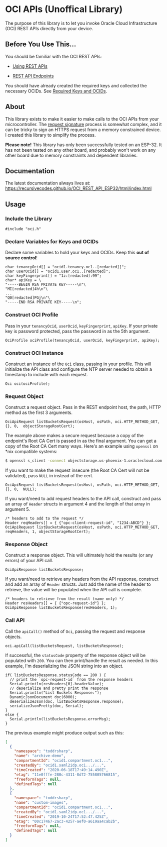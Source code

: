 # OCI APIs (Unoffical Library)

The purpose of this library is to let you invoke Oracle Cloud Infrastructure (OCI) REST APIs directly from your device. 

## Before You Use This...
You should be familiar with the OCI REST APIs:

* [Using REST APIs](https://docs.oracle.com/en-us/iaas/Content/API/Concepts/usingapi.htm)

* [REST API Endpoints](https://docs.oracle.com/en-us/iaas/api/#/)

You should have already created the required keys and collected the necessary OCIDs.  See [Required Keys and OCIDs](https://docs.oracle.com/en-us/iaas/Content/API/Concepts/apisigningkey.htm#Required_Keys_and_OCIDs).

## About

This library exists to make it easier to make calls to the OCI APIs from your microcontroller. The [request signature](https://docs.oracle.com/en-us/iaas/Content/API/Concepts/signingrequests.htm) process is somewhat complex, and it can be tricky to sign an HTTPS request from a memory constrained device. I created this library to simplify the process.

**Please note!** This library has only been successfully tested on an ESP-32. It has not been tested on any other board, and probably won't work on any other board due to memory constraints and dependent libraries.

## Documentation

The latest documentation always lives at: https://recursivecodes.github.io/OCI_REST_API_ESP32/html/index.html

## Usage

### Include the Library

```c_cpp
#include "oci.h"
```

### Declare Variables for Keys and OCIDs

Declare some variables to hold your keys and OCIDs. Keep this **out of source control**!

```c_cpp
char tenancyOcid[] = "ocid1.tenancy.oc1..[redacted]]";
char userOcid[] = "ocid1.user.oc1..[redacted]";
char keyFingerprint[] = "1z:[redacted]:99";
char* apiKey = \
"-----BEGIN RSA PRIVATE KEY-----\n"\
"MI[redacted]4h\n"\
...
"Q0[redacted]PGj\n"\
"-----END RSA PRIVATE KEY-----\n";
```

### Construct OCI Profile

Pass in your `tenancyOcid`, `userOcid`, `keyFingerprint`, `apiKey`. If your private key is password protected, pass the password in as the 5th argument.

```c_cpp
OciProfile ociProfile(tenancyOcid, userOcid, keyFingerprint, apiKey);
```

### Construct OCI Instance

Construct an instance of the `Oci` class, passing in your profile. This will initialize the API class and configure the NTP server needed to obtain a timestamp to include with each request.

```c_cpp
Oci oci(ociProfile);
```

### Request Object

Construct a request object. Pass in the REST endpoint host, the path, HTTP method as the first 3 arguments. 

```c_cpp
OciApiRequest listBucketsRequest(osHost, osPath, oci.HTTP_METHOD_GET, {}, 0,  objectStorageRootCert);
```

The example above makes a secure request because a copy of the endpoint's Root CA Cert is passed in as the final argument. You can get a copy of the Root CA Cert many ways. Here's an example using `openssl` on *nix compatible systems:

```bash
$ openssl s_client -connect objectstorage.us-phoenix-1.oraclecloud.com:443 -showcerts
```

If you want to make the request insecure (the Root CA Cert will not be validated), pass `NULL` in instead of the cert.

```c_cpp
OciApiRequest listBucketsRequest(osHost, osPath, oci.HTTP_METHOD_GET, {}, 0,  NULL);
```

If you want/need to add request headers to the API call, construct and pass an array of `Header` structs in argument 4 and the length of that array in argument 5.

```c_cpp
/* headers to add to the request */
Header reqHeaders[] = { {"opc-client-request-id", "1234-ABCD"} };
OciApiRequest listBucketsRequest(osHost, osPath, oci.HTTP_METHOD_GET, reqHeaders, 1, objectStorageRootCert);
```

### Response Object

Construct a response object. This will ultimately hold the results (or any errors) of your API call. 

```c_cpp
OciApiResponse listBucketsResponse;
```

If you want/need to retrieve any headers from the API response, construct and add an array of `Header` structs. Just add the name of the header to retrieve, the value will be populated when the API call is complete.

```c_cpp
/* headers to retrieve from the result (name only) */
Header resHeaders[] = { {"opc-request-id"} };
OciApiResponse listBucketsResponse(resHeaders, 1);
```


### Call API

Call the `apiCall()` method of `Oci`, passing the request and response objects.

```c_cpp
oci.apiCall(listBucketsRequest, listBucketsResponse);
```

If successful, the `statusCode` property of the response object will be populated with `200`. You can then print/handle the result as needed. In this example, I'm deserializing the JSON string into an object.

```c_cpp
if( listBucketsResponse.statusCode == 200 ) {
  // print the `opc-request-id` from the response headers
  Serial.println(resHeaders[0].headerValue);
  // deserialize and pretty print the response
  Serial.println("List Buckets Response:");
  DynamicJsonDocument doc(6000);
  deserializeJson(doc, listBucketsResponse.response);
  serializeJsonPretty(doc, Serial);  
}
else {
  Serial.println(listBucketsResponse.errorMsg);
}
```

The previous example might produce output such as this:

```json
[
  {
    "namespace": "toddrsharp",
    "name": "archive-demo",
    "compartmentId": "ocid1.compartment.oc1...",
    "createdBy": "ocid1.saml2idp.oc1.../...",
    "timeCreated": "2020-06-18T17:49:14.490Z",
    "etag": "11e0fffe-280c-4311-8d72-755805766815",
    "freeformTags": null,
    "definedTags": null
  },
  {
    "namespace": "toddrsharp",
    "name": "custom-images",
    "compartmentId": "ocid1.compartment.oc1...",
    "createdBy": "ocid1.saml2idp.oc1.../...",
    "timeCreated": "2019-10-24T17:52:47.425Z",
    "etag": "00c17467-2ac3-4257-aef0-a619aa4cab2b",
    "freeformTags": null,
    "definedTags": null
  }
]
```